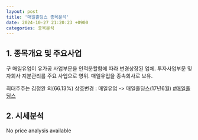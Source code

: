 ```yaml
---
layout: post
title: '매일홀딩스 종목분석'
date: 2024-10-27 21:20:23 +0900
categories: 종목분석
---
```


## 1. 종목개요 및 주요사업

구 매일유업이 유가공 사업부문을 인적분할함에 따라 변경상장된 업체. 투자사업부문 및 자회사 지분관리를 주요 사업으로 영위. 매일유업을 종속회사로 보유.

최대주주는 김정완 외(66.13%) 상호변경 : 매일유업 -> 매일홀딩스(17년6월)
[#매일홀딩스](#)

## 2. 시세분석

No price analysis available
